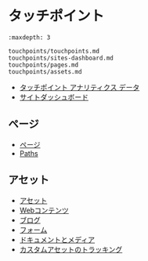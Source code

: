 # タッチポイント

```{toctree}
:maxdepth: 3

touchpoints/touchpoints.md
touchpoints/sites-dashboard.md
touchpoints/pages.md
touchpoints/assets.md
```

- [タッチポイント アナリティクス データ](./touchpoints/touchpoints.md)
- [サイトダッシュボード](./touchpoints/sites-dashboard.md)

## ページ

- [ページ](./touchpoints/pages/pages.md)
- [Paths](./touchpoints/pages/paths.md)

## アセット

- [アセット](./touchpoints/assets/assets.md)
- [Webコンテンツ](./touchpoints/assets/web-content.md)
- [ブログ](./touchpoints/assets/blogs.md)
- [フォーム](./touchpoints/assets/forms.md)
- [ドキュメントとメディア](./touchpoints/assets/documents-and-media.md)
- [カスタムアセットのトラッキング](./touchpoints/assets/tracking-custom-assets.md)